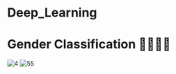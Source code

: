 # Deep_Learning
 # Gender Classification 👩🏻👨🏻
 ![4](https://user-images.githubusercontent.com/80622132/137969701-645ccd29-7887-4ab5-842f-8130c80a7d83.JPG)
![55](https://user-images.githubusercontent.com/80622132/137969707-12983381-28b8-4b98-b2a3-e88bedf0eede.JPG)
